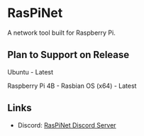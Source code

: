 # RasPiNet
A network tool built for Raspberry Pi. 

## Plan to Support on Release

Ubuntu - Latest

Raspberry Pi 4B - Rasbian OS (x64) - Latest

## Links 
* Discord: [RasPiNet Discord Server](https://discord.gg/qqDBNQGpBM)
